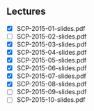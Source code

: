 Lectures
------
- [x] SCP-2015-01-slides.pdf
- [ ] SCP-2015-02-slides.pdf
- [x] SCP-2015-03-slides.pdf
- [x] SCP-2015-04-slides.pdf
- [x] SCP-2015-05-slides.pdf
- [x] SCP-2015-06-slides.pdf
- [x] SCP-2015-07-slides.pdf
- [x] SCP-2015-08-slides.pdf
- [ ] SCP-2015-09-slides.pdf
- [ ] SCP-2015-10-slides.pdf
